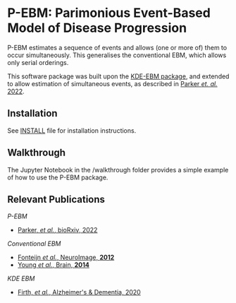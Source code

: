 P-EBM: Parimonious Event-Based Model of Disease Progression
=============================================================

P-EBM estimates a sequence of events and allows (one or more of) them to occur simultaneously. This generalises the conventional EBM, which allows only serial orderings.

This software package was built upon the [KDE-EBM package](https://github.com/ucl-pond/kde_ebm), and extended to allow estimation of simultaneous events, as described in [Parker *et. al.* 2022](https://www.biorxiv.org/content/10.1101/2022.07.10.499471v1.abstract).

Installation
----------

See [INSTALL](INSTALL.md) file for installation instructions.

Walkthrough
------------

The Jupyter Notebook in the /walkthrough folder provides a simple example of how to use the P-EBM package.

Relevant Publications
---------------

*P-EBM* 

- [Parker, *et al.*, bioRxiv, 2022](https://www.biorxiv.org/content/10.1101/2022.07.10.499471v1.abstract)

*Conventional EBM*

- [Fonteijn *et al.*, NeuroImage, **2012**](https://doi.org/10.1016/j.neuroimage.2012.01.062)
- [Young *et al.*, Brain, **2014**](https://doi.org/10.1093/brain/awu176)

*KDE EBM*

- [Firth, *et al.*, Alzheimer's & Dementia, 2020](https://doi.org/10.1002/alz.12083)